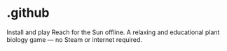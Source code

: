 # .github
Install and play Reach for the Sun offline. A relaxing and educational plant biology game — no Steam or internet required.
